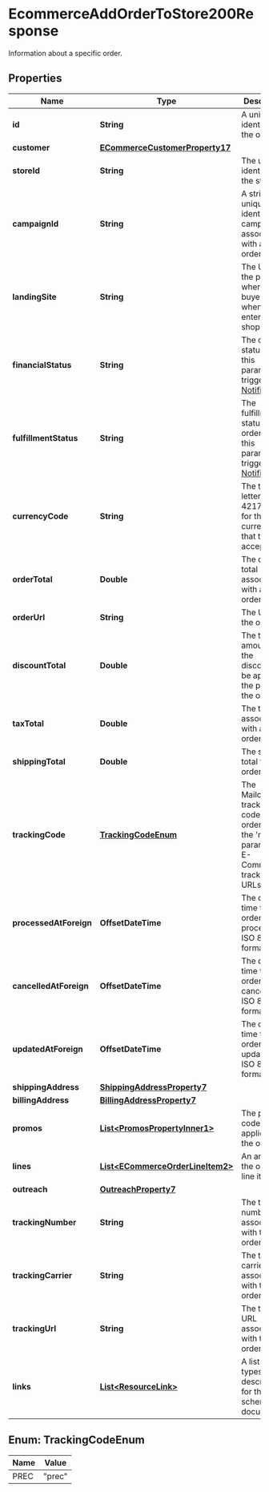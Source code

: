 

# EcommerceAddOrderToStore200Response

Information about a specific order.

## Properties

| Name | Type | Description | Notes |
|------------ | ------------- | ------------- | -------------|
|**id** | **String** | A unique identifier for the order. |  [optional] [readonly] |
|**customer** | [**ECommerceCustomerProperty17**](ECommerceCustomerProperty17.md) |  |  [optional] |
|**storeId** | **String** | The unique identifier for the store. |  [optional] [readonly] |
|**campaignId** | **String** | A string that uniquely identifies the campaign associated with an order. |  [optional] |
|**landingSite** | **String** | The URL for the page where the buyer landed when entering the shop. |  [optional] |
|**financialStatus** | **String** | The order status. Use this parameter to trigger [Order Notifications](https://mailchimp.com/developer/marketing/docs/e-commerce/#order-notifications). |  [optional] |
|**fulfillmentStatus** | **String** | The fulfillment status for the order. Use this parameter to trigger [Order Notifications](https://mailchimp.com/developer/marketing/docs/e-commerce/#order-notifications). |  [optional] |
|**currencyCode** | **String** | The three-letter ISO 4217 code for the currency that the store accepts. |  [optional] |
|**orderTotal** | **Double** | The order total associated with an order. |  [optional] |
|**orderUrl** | **String** | The URL for the order. |  [optional] |
|**discountTotal** | **Double** | The total amount of the discounts to be applied to the price of the order. |  [optional] |
|**taxTotal** | **Double** | The tax total associated with an order. |  [optional] |
|**shippingTotal** | **Double** | The shipping total for the order. |  [optional] |
|**trackingCode** | [**TrackingCodeEnum**](#TrackingCodeEnum) | The Mailchimp tracking code for the order. Uses the &#39;mc_tc&#39; parameter in E-Commerce tracking URLs. |  [optional] |
|**processedAtForeign** | **OffsetDateTime** | The date and time the order was processed in ISO 8601 format. |  [optional] |
|**cancelledAtForeign** | **OffsetDateTime** | The date and time the order was cancelled in ISO 8601 format. |  [optional] |
|**updatedAtForeign** | **OffsetDateTime** | The date and time the order was updated in ISO 8601 format. |  [optional] |
|**shippingAddress** | [**ShippingAddressProperty7**](ShippingAddressProperty7.md) |  |  [optional] |
|**billingAddress** | [**BillingAddressProperty7**](BillingAddressProperty7.md) |  |  [optional] |
|**promos** | [**List&lt;PromosPropertyInner1&gt;**](PromosPropertyInner1.md) | The promo codes applied on the order |  [optional] |
|**lines** | [**List&lt;ECommerceOrderLineItem2&gt;**](ECommerceOrderLineItem2.md) | An array of the order&#39;s line items. |  [optional] |
|**outreach** | [**OutreachProperty7**](OutreachProperty7.md) |  |  [optional] |
|**trackingNumber** | **String** | The tracking number associated with the order. |  [optional] |
|**trackingCarrier** | **String** | The tracking carrier associated with the order. |  [optional] |
|**trackingUrl** | **String** | The tracking URL associated with the order. |  [optional] |
|**links** | [**List&lt;ResourceLink&gt;**](ResourceLink.md) | A list of link types and descriptions for the API schema documents. |  [optional] [readonly] |



## Enum: TrackingCodeEnum

| Name | Value |
|---- | -----|
| PREC | &quot;prec&quot; |




